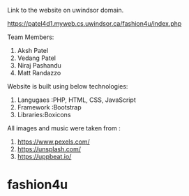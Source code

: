 Link to the website on uwindsor domain. 

 https://patel4d1.myweb.cs.uwindsor.ca/fashion4u/index.php
 
 
 Team Members:
 1) Aksh Patel
 2) Vedang Patel
 3) Niraj Pashandu
 4) Matt Randazzo
 

  Website is built using below technologies:
 1) Langugaes :PHP, HTML, CSS, JavaScript 
 2) Framework :Bootstrap
 3) Libraries:Boxicons
 
 All images and music were taken from :
 1) https://www.pexels.com/
 2) https://unsplash.com/
 3) https://uppbeat.io/
# fashion4u
